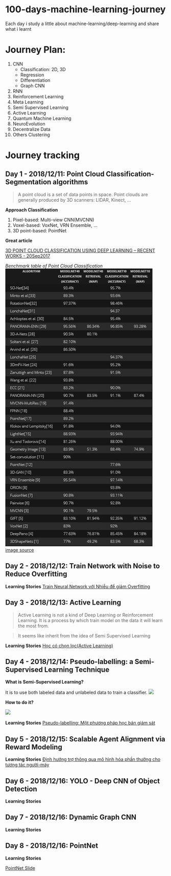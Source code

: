 # 100-days-machine-learning-journey
Each day i study a little about machine-learning/deep-learning and share what i learnt

# Journey Plan:
1. CNN
    - Classification: 2D, 3D
    - Regression
    - Differentiation
    - Graph CNN
1. RNN
1. Reinforcement Learning
1. Meta Learning
1. Semi Supervised Learning
1. Active Learning
1. Quantum Machine Learning
1. NeuroEvolution
1. Decentralize Data
1. Others
    Clustering

# Journey tracking

## Day 1 - 2018/12/11: Point Cloud Classification-Segmentation algorithms

> A point cloud is a set of data points in space. 
Point clouds are generally produced by 3D scanners: LIDAR, Kinect, ...

**Approach Classification**
1. Pixel-based: Multi-view CNN(MVCNN)
2. Voxel-based: VoxNet, VRN Ensemble, ...
3. 3D point-based: PointNet

**Great article**

[3D POINT CLOUD CLASSIFICATION USING DEEP LEARNING – RECENT WORKS - 20Sep2017](http://www.itzikbs.com/3d-point-cloud-classification-using-deep-learning)

*Benchmark table of Point Cloud Classification*
![](./figures/1_algorithm-benchmarks.PNG)
[image source](http://blog.ruofeidu.com/summary-pointnet-pointnet-and-pu-net/)

## Day 2 - 2018/12/12: Train Network with Noise to Reduce Overfitting

**Learning Stories** [Train Neural Network với Nhiễu để giảm Overfitting](https://medium.com/@minhnc.edu.tw/train-neural-network-v%E1%BB%9Bi-nhi%E1%BB%85u-%C4%91%E1%BB%83-gi%E1%BA%A3m-overfitting-dfb8984e9eeb)

## Day 3 - 2018/12/13: Active Learning

> Active Learning is not a kind of Deep Learning or Reinforcement Learning. It is a process by which train model on the data it will learn the most from.

> It seems like inherit from the idea of Semi Supervised Learning

**Learning Stories** [Học có chọn lọc(Active Learning)](https://medium.com/@minhnc.edu.tw/active-learning-89af14245083)

## Day 4 - 2018/12/14: Pseudo-labelling: a Semi-Supervised Learning Technique

**What is Semi-Supervised Learning?**

It is to use both labeled data and unlabeled data to train a classifier.
![](https://s3-ap-south-1.amazonaws.com/av-blog-media/wp-content/uploads/2017/09/20182516/dataiku-hadoop-summit-semisupervised-learning-with-hadoop-for-understanding-user-web-behaviours-12-638.jpg)

**How to do it?**

![](https://s3-ap-south-1.amazonaws.com/av-blog-media/wp-content/uploads/2017/09/20185606/pseudo-labeling.png)

**Learning Stories** [Pseudo-labelling: Một phương pháp học bán giám sát](https://medium.com/@minhnc.edu.tw/pseudo-labelling-m%E1%BB%99t-ph%C6%B0%C6%A1ng-ph%C3%A1p-h%E1%BB%8Dc-b%C3%A1n-gi%C3%A1m-s%C3%A1t-ac6f08b9e6d1)

## Day 5 - 2018/12/15: Scalable Agent Alignment via Reward Modeling

**Learning Stories** [Định hướng trợ thông qua mô hình hóa phần thưởng cho tương tác người-máy](https://medium.com/@minhnc.edu.tw/%C4%91%E1%BB%8Bnh-h%C6%B0%E1%BB%9Bng-tr%E1%BB%A3-th%C3%B4ng-qua-m%C3%B4-h%C3%ACnh-h%C3%B3a-ph%E1%BA%A7n-th%C6%B0%E1%BB%9Fng-cho-t%C6%B0%C6%A1ng-t%C3%A1c-ng%C6%B0%E1%BB%9Di-m%C3%A1y-25d4f139c3a0)

## Day 6 - 2018/12/16: YOLO - Deep CNN of Object Detection

**Learning Stories** []()

## Day 7 - 2018/12/16: Dynamic Graph CNN

**Learning Stories** []()

## Day 8 - 2018/12/16: PointNet

**Learning Stories** []()

[PointNet Slide](http://stanford.edu/~rqi/pointnet/docs/cvpr17_pointnet_slides.pdf)
